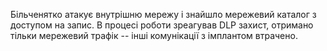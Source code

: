 Більченятко атакує внутрішню мережу і знайшло мережевий каталог з доступом на запис. В процесі роботи зреагував DLP захист, отримано тільки мережевий трафік -- інші комунікації з імплантом втрачено.

    